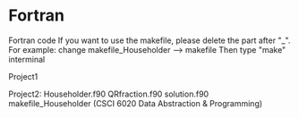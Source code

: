 # Fortran
Fortran code
If you want to use the makefile, please delete the part after "_".
For example:
change
makefile_Householder  -->  makefile
Then type "make" interminal 

Project1

Project2: Householder.f90  QRfraction.f90  solution.f90  makefile_Householder (CSCI 6020 Data Abstraction & Programming)
